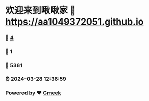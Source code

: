 # 欢迎来到啾啾家 :link: https://aa1049372051.github.io 
### :page_facing_up: [4](https://aa1049372051.github.io/tag.html) 
### :speech_balloon: 1 
### :hibiscus: 5361 
### :alarm_clock: 2024-03-28 12:36:59 
### Powered by :heart: [Gmeek](https://github.com/Meekdai/Gmeek)

